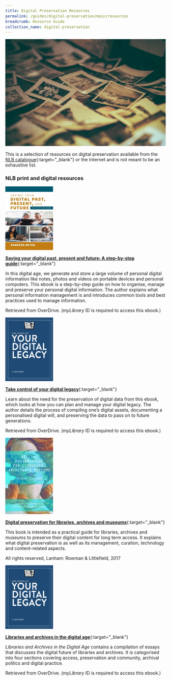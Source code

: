 ```yaml
---
title: Digital Preservation Resources
permalink: /guides/digital-preservation/main/resources
breadcrumb: Resource Guide
collection_name: digital-preservation
---
```

<img src="/images/digital-preservation/Digital-preservation-resources-banner.jpg" alt="digital preservation banner" style="width:800px;" />

This is a selection of resources on digital preservation available from the [NLB catalogue](http://catalogue.nlb.gov.sg/){:target="_blank"} or the Internet and is not meant to be an exhaustive list.

### **NLB print and digital resources**

<img src="/images/digital-preservation/saving-your-digital-past-present-future.jpg" style="width:150px;" />

[**Saving your digital past, present and future: A step-by-step guide**](https://nlb.overdrive.com/media/FFF67288-706B-4D73-AF30-2CDC87EC35E3){:target="_blank"}

In this digital age, we generate and store a large volume of personal digital information like notes, photos and videos on portable devices and personal computers. This ebook is a step-by-step guide on how to organise, manage and preserve your personal digital information. The author explains what personal information management is and introduces common tools and best practices used to manage information.

Retrieved from OverDrive. (*myLibrary* ID is required to access this ebook.)


<img src="/images/digital-preservation/take-control-digital-legacy.jpg" style="width:150px;" />

[**Take control of your digital legacy**](https://nlb.overdrive.com/media/D37BD3C5-A115-4489-8171-98D7E6DAC077){:target="_blank"}

Learn about the need for the preservation of digital data from this ebook, which looks at how you can plan and manage your digital legacy. The author details the process of compiling one’s digital assets, documenting a personalised digital will, and preserving the data to pass on to future generations.

Retrieved from OverDrive. (*myLibrary* ID is required to access this ebook.)


<img src="/images/digital-preservation/digital-preservation-libraries-archives-museums.jpg" style="width:150px;" />

[**Digital preservation for libraries, archives and museums**](https://eservice.nlb.gov.sg/item_holding.aspx?bid=202818851){:target="_blank"}

This book is intended as a practical guide for libraries, archives and museums to preserve their digital content for long term access. It explains what digital preservation is as well as its management, curation, technology and content-related aspects.

All rights reserved, Lanham: Rowman & Littlefield, 2017


<img src="/images/digital-preservation/take-control-digital-legacy.jpg" style="width:150px;" />

[**Libraries and archives in the digital age**](https://nlb.overdrive.com/media/C328898B-A056-4965-9ED4-B71D2232BD53 ){:target="_blank"}

*Libraries and Archives in the Digital Age* contains a compilation of essays that discusses the digital future of libraries and archives. It is categorised into four sections covering access, preservation and community, archival politics and digital practice.

Retrieved from OverDrive. (*myLibrary* ID is required to access this ebook.)